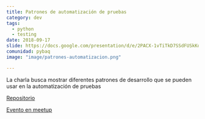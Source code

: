 ```yaml
---
title: Patrones de automatización de pruebas
category: dev
tags:
  - python
  - testing
date: 2018-09-17
slide: https://docs.google.com/presentation/d/e/2PACX-1vTiTkD7SSdFUSkKqSwsWQD7yZ4WOnfgKjpnKrGLy4ZqOgCoSgtfBO9qvx8xN9dw7EWGsRR2uwK6igrN/embed?start=false&loop=false&delayms=3000
comunidad: pybaq
image: "image/patrones-automatizacion.png"

---
```


La charla busca mostrar diferentes patrones de desarrollo que se pueden usar en la automatización de pruebas

[Repositorio](https://github.com/Scot3004/selenium_python)

[Evento en meetup](https://www.meetup.com/es-ES/pythonbaq/events/254570423/)
